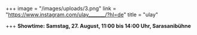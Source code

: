 +++
image = "/images/uploads/3.png"
link = "https://www.instagram.com/ulay_______/?hl=de"
title = "ulay"

+++
**Showtime: Samstag, 27. August, 11:00 bis 14:00 Uhr, Sarasanibühne**